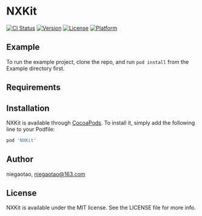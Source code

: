 # NXKit

[![CI Status](https://img.shields.io/travis/niegaotao/NXKit.svg?style=flat)](https://travis-ci.org/niegaotao/NXKit)
[![Version](https://img.shields.io/cocoapods/v/NXKit.svg?style=flat)](https://cocoapods.org/pods/NXKit)
[![License](https://img.shields.io/cocoapods/l/NXKit.svg?style=flat)](https://cocoapods.org/pods/NXKit)
[![Platform](https://img.shields.io/cocoapods/p/NXKit.svg?style=flat)](https://cocoapods.org/pods/NXKit)

## Example

To run the example project, clone the repo, and run `pod install` from the Example directory first.

## Requirements

## Installation

NXKit is available through [CocoaPods](https://cocoapods.org). To install
it, simply add the following line to your Podfile:

```ruby
pod 'NXKit'
```

## Author

niegaotao, niegaotao@163.com

## License

NXKit is available under the MIT license. See the LICENSE file for more info.
